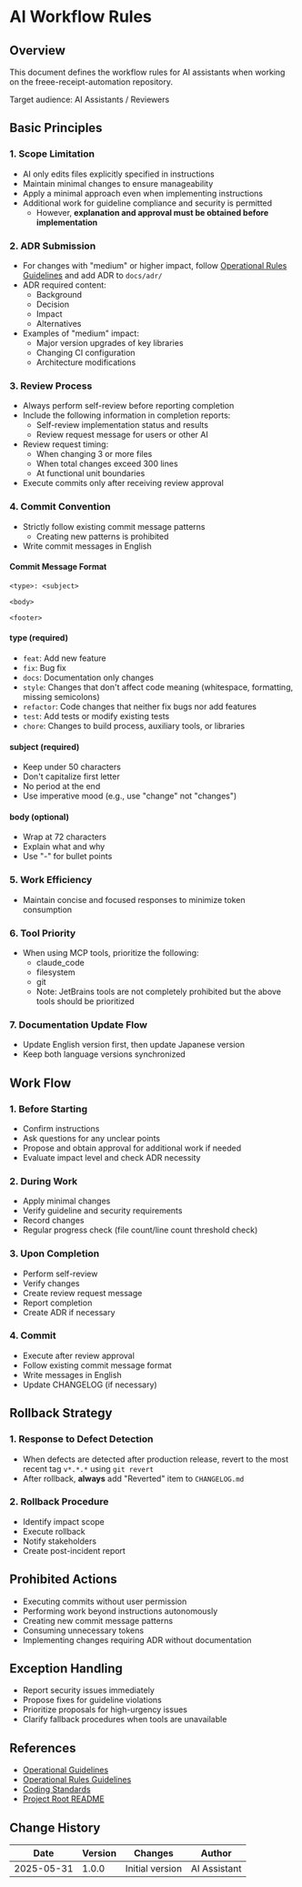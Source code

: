 # AI Workflow Rules

## Overview

This document defines the workflow rules for AI assistants when working on the freee-receipt-automation repository.

Target audience: AI Assistants / Reviewers

## Basic Principles

### 1. Scope Limitation

- AI only edits files explicitly specified in instructions
- Maintain minimal changes to ensure manageability
- Apply a minimal approach even when implementing instructions
- Additional work for guideline compliance and security is permitted
  - However, **explanation and approval must be obtained before implementation**

### 2. ADR Submission

- For changes with "medium" or higher impact, follow [Operational Rules Guidelines](./operational-rules.md)
  and add ADR to `docs/adr/`
- ADR required content:
  - Background
  - Decision
  - Impact
  - Alternatives
- Examples of "medium" impact:
  - Major version upgrades of key libraries
  - Changing CI configuration
  - Architecture modifications

### 3. Review Process

- Always perform self-review before reporting completion
- Include the following information in completion reports:
  - Self-review implementation status and results
  - Review request message for users or other AI
- Review request timing:
  - When changing 3 or more files
  - When total changes exceed 300 lines
  - At functional unit boundaries
- Execute commits only after receiving review approval

### 4. Commit Convention

- Strictly follow existing commit message patterns
  - Creating new patterns is prohibited
- Write commit messages in English

#### Commit Message Format

```text
<type>: <subject>

<body>

<footer>
```

#### type (required)

- `feat`: Add new feature
- `fix`: Bug fix
- `docs`: Documentation only changes
- `style`: Changes that don't affect code meaning (whitespace, formatting, missing semicolons)
- `refactor`: Code changes that neither fix bugs nor add features
- `test`: Add tests or modify existing tests
- `chore`: Changes to build process, auxiliary tools, or libraries

#### subject (required)

- Keep under 50 characters
- Don't capitalize first letter
- No period at the end
- Use imperative mood (e.g., use "change" not "changes")

#### body (optional)

- Wrap at 72 characters
- Explain what and why
- Use "-" for bullet points

### 5. Work Efficiency

- Maintain concise and focused responses to minimize token consumption

### 6. Tool Priority

- When using MCP tools, prioritize the following:
  - claude_code
  - filesystem
  - git
  - Note: JetBrains tools are not completely prohibited but the above tools should be prioritized

### 7. Documentation Update Flow

- Update English version first, then update Japanese version
- Keep both language versions synchronized

## Work Flow

### 1. Before Starting

- Confirm instructions
- Ask questions for any unclear points
- Propose and obtain approval for additional work if needed
- Evaluate impact level and check ADR necessity

### 2. During Work

- Apply minimal changes
- Verify guideline and security requirements
- Record changes
- Regular progress check (file count/line count threshold check)

### 3. Upon Completion

- Perform self-review
- Verify changes
- Create review request message
- Report completion
- Create ADR if necessary

### 4. Commit

- Execute after review approval
- Follow existing commit message format
- Write messages in English
- Update CHANGELOG (if necessary)

## Rollback Strategy

### 1. Response to Defect Detection

- When defects are detected after production release, revert to the most recent tag `v*.*.*` using `git revert`
- After rollback, **always** add "Reverted" item to `CHANGELOG.md`

### 2. Rollback Procedure

- Identify impact scope
- Execute rollback
- Notify stakeholders
- Create post-incident report

## Prohibited Actions

- Executing commits without user permission
- Performing work beyond instructions autonomously
- Creating new commit message patterns
- Consuming unnecessary tokens
- Implementing changes requiring ADR without documentation

## Exception Handling

- Report security issues immediately
- Propose fixes for guideline violations
- Prioritize proposals for high-urgency issues
- Clarify fallback procedures when tools are unavailable

## References

- [Operational Guidelines](./operational-guidelines.md)
- [Operational Rules Guidelines](./operational-rules.md)
- [Coding Standards](../standards/coding-standards.md)
- [Project Root README](../../README.md)

## Change History

| Date       | Version | Changes         | Author       |
| ---------- | ------- | --------------- | ------------ |
| 2025-05-31 | 1.0.0   | Initial version | AI Assistant |
